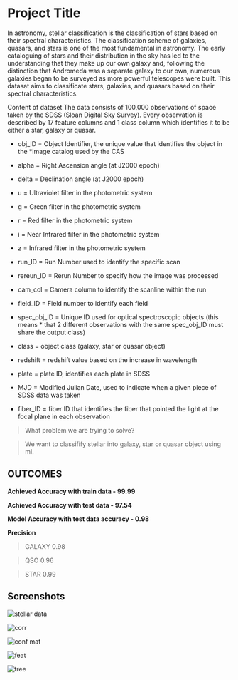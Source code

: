 
# Project Title

In astronomy, stellar classification is the classification of stars based on their spectral characteristics. The classification scheme of galaxies, quasars, and stars is one of the most fundamental in astronomy. The early cataloguing of stars and their distribution in the sky has led to the understanding that they make up our own galaxy and, following the distinction that Andromeda was a separate galaxy to our own, numerous galaxies began to be surveyed as more powerful telescopes were built. This datasat aims to classificate stars, galaxies, and quasars based on their spectral characteristics.

Content of dataset
The data consists of 100,000 observations of space taken by the SDSS (Sloan Digital Sky Survey). Every observation is described by 17 feature columns and 1 class column which identifies it to be either a star, galaxy or quasar.

* obj_ID = Object Identifier, the unique value that identifies the object in the *image catalog used by the CAS

* alpha = Right Ascension angle (at J2000 epoch)

* delta = Declination angle (at J2000 epoch)

* u = Ultraviolet filter in the photometric system

* g = Green filter in the photometric system

* r = Red filter in the photometric system

* i = Near Infrared filter in the photometric system

* z = Infrared filter in the photometric system

* run_ID = Run Number used to identify the specific scan

* rereun_ID = Rerun Number to specify how the image was processed

* cam_col = Camera column to identify the scanline within the run

* field_ID = Field number to identify each field

* spec_obj_ID = Unique ID used for optical spectroscopic objects (this means * that 2 different observations with the same spec_obj_ID must share the output class)

* class = object class (galaxy, star or quasar object)

* redshift = redshift value based on the increase in wavelength

* plate = plate ID, identifies each plate in SDSS

* MJD = Modified Julian Date, used to indicate when a given piece of SDSS data was taken

* fiber_ID = fiber ID that identifies the fiber that pointed the light at the focal plane in each observation


> What problem we are trying to solve?

> We want to classifify stellar into galaxy, star or quasar object using ml.

## OUTCOMES

**Achieved Accuracy with train data - 99.99**

**Achieved Accuracy with test data - 97.54**
 
**Model Accuracy with test data accuracy - 0.98**

**Precision**

> GALAXY 0.98

> QSO 0.96

> STAR 0.99


## Screenshots
![stellar data](https://user-images.githubusercontent.com/63599968/160067694-defa077e-3a26-49ba-9e69-3fe88655fa18.png)

![corr](https://user-images.githubusercontent.com/63599968/160067218-f801e968-f290-4244-b30e-e71614422441.png)

![conf mat](https://user-images.githubusercontent.com/63599968/160067623-09543901-4bbe-4c81-83f6-1f33e7f68821.png)

![feat](https://user-images.githubusercontent.com/63599968/160067629-502d9a2b-ebc8-4857-a096-b9dd8120a438.png)

![tree](https://user-images.githubusercontent.com/63599968/160067652-af8c31df-7375-4f6f-9f34-ff595f6e99ec.png)


